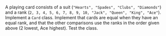 A playing card consists of a suit
(`"Hearts", "Spades", "Clubs", "Diamonds"`) and a rank
(`2, 3, 4, 5, 6, 7, 8, 9, 10, "Jack", "Queen", "King", "Ace"`).
Implement a `Card` class. Implement that cards are equal when they have
an equal rank, and that the other comparisons use the ranks in the order
given above (2 lowest, Ace highest). Test the class.

